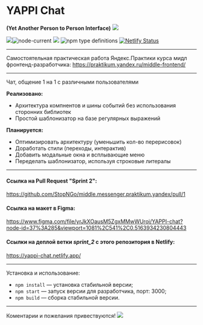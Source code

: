 # YAPPI Chat
**(Yet Another Person to Person Interface)**
![](https://img.shields.io/badge/version-0.2.0-lightgrey)


![](https://img.shields.io/badge/ES-2020-green)![node-current](https://img.shields.io/node/v/npm) ![](https://img.shields.io/badge/parcel-1.12-green)
![npm type definitions](https://img.shields.io/npm/types/typescript)
[![Netlify Status](https://api.netlify.com/api/v1/badges/b04381de-147a-42f1-bf72-eff2e6dbd7f7/deploy-status)](https://app.netlify.com/sites/yappi-chat/deploys)

------------

Самостоятельная практическая работа Яндекс.Практики курса мидл фронтенд-разработчика:
https://praktikum.yandex.ru/middle-frontend/


------------
Чат, общение 1 на 1 с различными пользователями

**Реализовано:**
- Архитектура компнентов и шины событий без использования сторонних библиотек
- Простой шаблонизатор на базе регулярных выражений

**Планируется:**
- Оптимизировать архитектуру (уменьшить кол-во перерисовок)
- Доработать стили (переходы, интерактив)
- Добавить модальные окна и всплывающие меню
- Переделать шаблонизатор, используя строковые литералы

------------
#### Ссылка на Pull Request "Sprint 2":
https://github.com/StopNGo/middle.messenger.praktikum.yandex/pull/1

#### Ссылка на макет в Figma:
https://www.figma.com/file/yrJkXOausM5ZgxMMwWUroi/YAPPI-chat?node-id=37%3A285&viewport=1081%2C541%2C0.5163934230804443

#### Ссылки на деплой ветки _sprint_2_ с этого репозитория в Netlify:
https://yappi-chat.netlify.app/


------------
Установка и использование:

- `npm install` — установка стабильной версии;
- `npm start` — запуск версии для разработчика, порт: 3000;
- `npm build` — сборка стабильной версии.

------------

Коментарии и пожелания привествуются!
![](https://media3.giphy.com/media/ME8tqJAgmQSH4Uo4Lg/giphy.gif?cid=ecf05e47mtq1fec44qom1ndttyqwheefa01ujz337keulekx&rid=giphy.gif)
